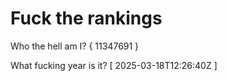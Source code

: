 # Fuck the rankings

Who the hell am I?
{ 11347691 }

What fucking year is it?
[ 2025-03-18T12:26:40Z ]
